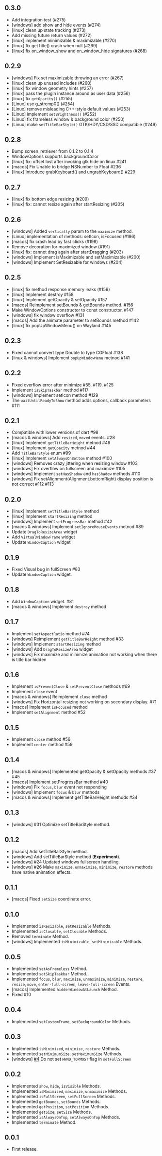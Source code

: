 ## 0.3.0

* Add integration test (#275)
* [windows] add show and hide events (#274)
* [linux] clean up state tracking (#273)
* Add missing future return values (#272)
* [linux] implement minimizable & maximizable (#270)
* [linux] fix getTitle() crash when null (#269)
* [linux] fix on_window_show and on_window_hide signatures (#268)

## 0.2.9

* [windows] Fix set maximizable throwing an error (#267)
* [linux] clean up unused includes (#260)
* [linux] fix window geometry hints (#257)
* [linux] pass the plugin instance around as user data (#256)
* [linux] fix `getOpacity()` (#255)
* [Linux] use g_strcmp0() (#254)
* [Linux] remove misleading C++-style default values (#253)
* [Linux] implement `setBrightness()` (#252)
* [Linux] fix frameless window & background color (#250)
* [Linux] make `setTitleBarStyle()` GTK/HDY/CSD/SSD compatible (#249)

## 0.2.8

* Bump screen_retriever from 0.1.2 to 0.1.4
* WindowOptions supports backgroundColor
* [linux] fix: offset lost after invoking gtk hide on linux #241
* [macos] Fix Unable to bridge NSNumber to Float #236
* [linux] Introduce grabKeyboard() and ungrabKeyboard() #229

## 0.2.7

* [linux] fix bottom edge resizing (#209)
* [linux] fix: cannot resize again after startResizing (#205)

## 0.2.6

* [windows] Added `vertically` param to the `maximize` method.
* [Linux] implementation of methods: setIcon, isFocused (#186)
* [macos] fix crash lead by fast clicks (#198)
* Remove decoration for maximized window (#191)
* [linux] fix: cannot drag again after startDragging (#203)
* [windows] Implement isMaximizable and setMaximizable (#200)
* [windows] Implement SetResizable for windows (#204)

## 0.2.5

* [linux] fix method response memory leaks (#159)
* [linux] Implement destroy #158
* [linux] Implement getOpacity & setOpacity #157
* [macos] Reimplement setBounds & getBounds method. #156
* Make WindowOptions constructor to const constructor. #147
* [windows] fix window overflow #131
* [macos] Add the animate parameter to setBounds method #142
* [linux] fix popUpWindowMenu() on Wayland #145

## 0.2.3

* Fixed cannot convert type Double to type CGFloat #138
* [linux & windows] Implement `popUpWindowMenu` metnod #141

## 0.2.2

* Fixed overflow error after minimize #55, #119, #125 
* Implement `isSkipTaskbar` method #117
* [windows] Implement setIcon method #129
* The `waitUntilReadyToShow` method adds options, callback parameters #111

## 0.2.1

* Compatible with lower versions of dart #98
* [macos & windows] Add `resized`, `moved` events. #28
* [linux] Implement `getTitleBarHeight` metnod #49
* [linux] Implement `getOpacity` metnod #44
* Add `TitleBarStyle` enum #99
* [linux] Implement `setAlwaysOnBottom` method #100
* [windows] Removes crazy jittering when resizing window #103
* [windows] Fix overflow on fullscreen and maximize #105
* [windows] Implement `setHasShadow` and `hasShadow` methods #110
* [windows] Fix setAlignment(Alignment.bottomRight) display position is not correct #112 #113

## 0.2.0

* [linux] Implement `setTitleBarStyle` method
* [linux] Implement `startResizing` method
* [windows] Implement `setProgressBar` method #42
* [macos & windows] Implement `setIgnoreMouseEvents` metnod #89
* Update `DragToResizeArea` widget
* Add `VirtualWindowFrame` widget
* Update `WindowCaption` widget

## 0.1.9

* Fixed Visual bug in fullScreen #83
* Update `WindowCaption` widget.

## 0.1.8

* Add `WindowCaption` widget. #81
* [macos & windows] Implement `destroy` method

## 0.1.7

* Implement `setAspectRatio` method #74
* [windows] Reimplement `getTitleBarHeight` method #33
* [windows] Implement `startResizing` method
* [windows] Add `DragToResizeArea` widget
* [windows] Fix maximize and minimize animation not working when there is title bar hidden

## 0.1.6

* Implement `isPreventClose` & `setPreventClose` methods #69
* Implement `close` event
* [macos & windows] Reimplement `close` method
* [windows] Fix Horizontal resizing not working on secondary display. #71
* [macos] Implement `isFocused` method
* Implement `setAlignment` method #52

## 0.1.5

* Implement `close` method #56
* Implement `center` method #59

## 0.1.4

* [macos & windows] Implemented getOpacity & setOpacity methods #37 #45
* [macos] Implement setProgressBar method #40
* [windows] Fix `focus`, `blur` event not responding
* [windows] Implement `focus` & `blur` methods
* [macos & windows] Implement getTitleBarHeight methods #34

## 0.1.3

* [windows] #31 Optimize setTitleBarStyle method.

## 0.1.2

* [macos] Add setTitleBarStyle method.
* [windows] Add setTitleBarStyle method (**Experiment**).
* [windows] #24 Updated windows fullscreen handling.
* [windows] #26 Make `maximize`, `unmaximize`, `minimize`, `restore` methods have native animation effects.

## 0.1.1

* [macos] Fixed `setSize` coordinate error.

## 0.1.0

* Implemented `isResizable`, `setResizable` Methods.
* Implemented `isClosable`, `setClosable` Methods.
* Removed `terminate` Method.
* [windows] Implemented `isMinimizable`, `setMinimizable` Methods.

## 0.0.5

* Implemented `setAsFrameless` Method.
* Implemented `setSkipTaskbar` Method.
* Implemented `focus`, `blur`, `maximize`, `unmaximize`, `minimize`, `restore`, `resize`, `move`, `enter-full-screen`, `leave-full-screen` Events.
* [macos] Implemented `hiddenWindowAtLaunch` Method.
* Fixed #10 

## 0.0.4

* Implemented `setCustomFrame`, `setBackgroundColor` Methods.

## 0.0.3

* Implemented `isMinimized`, `minimize`, `restore` Methods.
* Implemented `setMinimumSize`, `setMaximumSize` Methods.
* [windows] [#4](https://github.com/leanflutter/window_manager/issues/4) Do not set `HWND_TOPMOST` flag in `setFullScreen`

## 0.0.2

* Implemented `show`, `hide`, `isVisible` Methods.
* Implemented `isMaximized`, `maximize`, `unmaximize` Methods.
* Implemented `isFullScreen`, `setFullScreen` Methods.
* Implemented `getBounds`, `setBounds` Methods.
* Implemented `getPosition`, `setPosition` Methods.
* Implemented `getSize`, `setSize` Methods.
* Implemented `isAlwaysOnTop`, `setAlwaysOnTop` Methods.
* Implemented `terminate` Method.

## 0.0.1

* First release.
